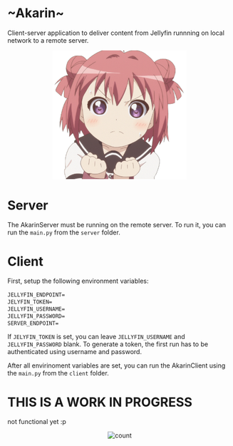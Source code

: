 # ~Akarin~

Client-server application to deliver content from Jellyfin runnning on local network to a remote server.

<p align="center">
    <img src="images/akarin.png" width=300 alt="akarin">
</p>

# Server

The AkarinServer must be running on the remote server. To run it, you can run the `main.py` from the `server` folder.

# Client

First, setup the following environment variables:

```
JELLYFIN_ENDPOINT=
JELYFIN_TOKEN=
JELLYFIN_USERNAME=
JELLYFIN_PASSWORD=
SERVER_ENDPOINT=
```

If `JELYFIN_TOKEN` is set, you can leave `JELLYFIN_USERNAME` and `JELLYFIN_PASSWORD` blank. To generate a token, the first run has to be authenticated using username and password.

After all envirinoment variables are set, you can run the AkarinClient using the `main.py` from the `client` folder.


# THIS IS A WORK IN PROGRESS

not functional yet :p

<p align="center">
    <img src="https://count.kamuridesu.com?username=Akarin" width=300 alt="count">
</p>
